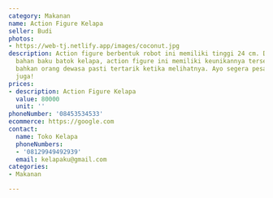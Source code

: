 ```yaml
---
category: Makanan
name: Action Figure Kelapa
seller: Budi
photos:
- https://web-tj.netlify.app/images/coconut.jpg
description: Action figure berbentuk robot ini memiliki tinggi 24 cm. Dibuat dengan
  bahan baku batok kelapa, action figure ini memiliki keunikannya tersendiri. Anak-anak
  bahkan orang dewasa pasti tertarik ketika melihatnya. Ayo segera pesan sekarang
  juga!
prices:
- description: Action Figure Kelapa
  value: 80000
  unit: ''
phoneNumber: '08453534533'
ecommerce: https://google.com
contact:
  name: Toko Kelapa
  phoneNumbers:
  - '08129949492939'
  email: kelapaku@gmail.com
categories:
- Makanan

---
```

